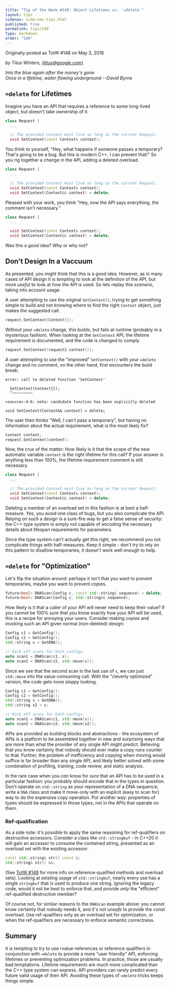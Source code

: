 ```yaml
---
title: "Tip of the Week #149: Object Lifetimes vs. `=delete`"
layout: tips
sidenav: side-nav-tips.html
published: true
permalink: tips/149
type: markdown
order: "149"
---
```


Originally posted as TotW #148 on May 3, 2018

*by Titus Winters, [(titus@google.com)](mailto:titus@gmail.com)*

*Into the blue again after the money's gone<br/>
Once in a lifetime, water flowing underground --David Byrne*

## `=delete` for Lifetimes

Imagine you have an API that requires a reference to some long-lived object, but
doesn't take ownership of it.

```cpp
class Request {
  ...

  // The provided Context must live as long as the current Request.
  void SetContext(const Context& context);
```

You think to yourself, "Hey, what happens if someone passes a temporary? That's
going to be a bug. But this is modern C++, I can prevent that!" So you rig
together a change in the API, adding a deleted overload.

```cpp
class Request {
  ...

  // The provided Context must live as long as the current Request.
  void SetContext(const Context& context);
  void SetContext(Context&& context) = delete;
```

Pleased with your work, you think "Hey, now the API says everything, the comment
isn't necessary."

```cpp
class Request {
  ...

  void SetContext(const Context& context);
  void SetContext(Context&& context) = delete;
```

Was this a good idea? Why or why not?

## Don't Design In a Vaccuum

As presented, you might think that this is a good idea. However, as in many
cases of API design it is *tempting* to look at the definition of the API, but
more *useful* to look at how the API is used. So lets replay this scenario,
taking into account usage.

A user attempting to use the original `SetContext()`, trying to get something
simple to build and not knowing where to find the right `Context` object, just
makes the suggested call.

```cpp
request.SetContext(Context{});
```

Without your `=delete` change, this builds, but fails at runtime (probably in a
mysterious fashion). When looking at the `SetContext` API, the lifetime
requirement is documented, and the code is changed to comply.

```cpp
request.SetContext(request2.context());
```

A user attempting to use the "improved" `SetContext()` with your `=delete`
change and no comment, on the other hand, first encounters the build break:

```
error: call to deleted function 'SetContext'

  SetContext(Context{});
  ^~~~~~~~~~

<source>:4:6: note: candidate function has been explicitly deleted

void SetContext(Context&& context) = delete;
```

The user then thinks "Well, I can't pass a temporary", but having no information
about the actual requirement, what is the most likely fix?

```cpp
Context context;
request.SetContext(context);
```

Now, the crux of the matter: How likely is it that the scope of the new
automatic variable `context` is the right lifetime for this call? If your answer
is anything less than 100%, the lifetime requirement comment is still necessary.

```cpp
class Request {
  ...

  // The provided Context must live as long as the current Request.
  void SetContext(const Context& context);
  void SetContext(Context&& context) = delete;
```

Deleting a member of an overload set in this fashion is at best a half-measure.
Yes, you avoid one class of bugs, but you also complicate the API. Relying on
such a design is a sure-fire way to get a false sense of security: the C++ type
system is simply not capable of encoding the necessary details about lifespan
requirements for parameters.

Since the type system can't actually get this right, we recommend you not
complicate things with half-measures. Keep it simple - don't try to rely on this
pattern to disallow temporaries, it doesn't work well enough to help.

## `=delete` for "Optimization"

Let's flip the situation around: perhaps it isn't that you want to prevent
temporaries, maybe you want to prevent copies.

```cpp
future<bool> DNAScan(Config c, const std::string& sequence) = delete;
future<bool> DNAScan(Config c, std::string&& sequence);
```

How likely is it that a caller of your API will never need to keep their value?
If you cannot be 100% sure that you know exactly how your API will be used, this
is a recipe for annoying your users. Consider making copies and invoking such an
API given normal (non-deleted) design:

```cpp
Config c1 = GetConfig();
Config c2 = GetConfig();
std::string s = GetDNA();

// Kick off scans for both configs.
auto scan1 = DNAScan(c1, s);
auto scan2 = DNAScan(c2, std::move(s));
```

Since we see that the second scan is the last use of `s`, we can just
`std::move` into the value-consuming call. With the "cleverly optimized"
version, the code gets more sloppy looking.

```cpp
Config c1 = GetConfig();
Config c2 = GetConfig();
std::string s = GetDNA();
std::string s2 = s;

// Kick off scans for both configs.
auto scan1 = DNAScan(c1, std::move(s));
auto scan2 = DNAScan(c2, std::move(s2));
```

APIs are provided as building blocks and abstractions - the ecosystem of APIs is
a platform to be assembled together in new and surprising ways that are more
than what the provider of any single API might predict. Believing that you know
certainly that nobody should ever make a copy runs counter to that. Further, the
problem of inefficiency and copying when moving would suffice is far broader
than any single API, and likely better solved with some combination of
profiling, training, code review, and static analysis.

In the rare case when you *can* know for sure that an API has to be used in a
particular fashion: you probably should encode that in the types in question.
Don't operate on `std::string` as your representation of a DNA sequence; write
a `DNA` class and make it move-only with an explicit (easy to scan for) way to
do the expensive copy operation. Put another way: properties of types should be
expressed in those types, not in the APIs that operate on them.

### Ref-qualification

As a side note: it's possible to apply the same reasoning for ref-qualifiers on
destructive accessors. Consider a class like `std::stringbuf` - in C++20 it will
gain an accessor to consume the contained string, presented as an overload set
with the existing accessor:

```cpp
const std::string& str() const &;
std::string& str() &&; 
```

(See [TotW #148](/tips/148) for more info on reference-qualified methods and
overload sets). Looking at existing usage of `std::stringbuf`, nearly every use
has a single `stringbuf` that is used to produce one string. Ignoring the legacy
code, would it not be best to enforce that, and provide *only* the "efficient"
ref-qualified destructive member?

Of course not, for similar reasons to the `DNAScan` example above: you cannot
know certainly that nobody needs it, and it's not *unsafe* to provide the const
overload. Use ref-qualifiers only as an overload set for optimization, or when
the ref-qualifiers are necessary to enforce semantic correctness.

## Summary

It is tempting to try to use rvalue-references or reference qualifiers in
conjunction with `=delete` to provide a more "user friendly" API, enforcing
lifetimes or preventing optimization problems. In practice, those are usually
bad temptations. Lifetime requirements are much more complicated than the C++
type system can express. API providers can rarely predict every future valid
usage of their API. Avoiding these types of `=delete` tricks keeps things
simple.
